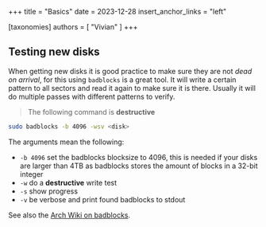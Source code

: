 +++
title = "Basics"
date = 2023-12-28
insert_anchor_links = "left"

[taxonomies]
authors = [ "Vivian" ]
+++


## Testing new disks
When getting new disks it is good practice to make sure they are not _dead on arrival_, for this using `badblocks` is a great tool. It will write a certain pattern to all sectors and read it again to make sure it is there. Usually it will do multiple passes with different patterns to verify.

> The following command is **destructive**
```zsh
sudo badblocks -b 4096 -wsv <disk>
```
The arguments mean the following:
* `-b 4096` set the badblocks blocksize to 4096, this is needed if your disks are larger than 4TB as badblocks stores the amount of blocks in a 32-bit integer
* `-w` do a **destructive** write test
* `-s` show progress
* `-v` be verbose and print found badblocks to stdout

See also the [Arch Wiki on badblocks](https://wiki.archlinux.org/title/Badblocks).